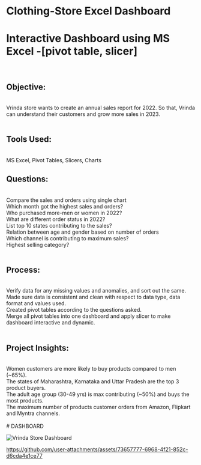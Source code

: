 # Clothing-Store Excel Dashboard
# Interactive Dashboard using MS Excel -[pivot table, slicer]
<br>
<h2>Objective:</h2> <br>
Vrinda store wants to create an annual sales report for 2022. So that, Vrinda can understand their customers and grow more sales in 2023.
<br>
<br>
<h2>Tools Used:</h2><br>
MS Excel, Pivot Tables, Slicers, Charts
<h2>Questions:</h2> <br>
Compare the sales and orders using single chart <br>
Which month got the highest sales and orders?<br>
Who purchased more-men or women in 2022?<br>
What are different order status in 2022?<br>
List top 10 states contributing to the sales?<br>
Relation between age and gender based on number of orders<br>
Which channel is contributing to maximum sales?<br>
Highest selling category?<br> <br>

<h2>Process:</h2><br>
Verify data for any missing values and anomalies, and sort out the same.<br>
Made sure data is consistent and clean with respect to data type, data format and values used.<br>
Created pivot tables according to the questions asked.<br>
Merge all pivot tables into one dashboard and apply slicer to make dashboard interactive and dynamic.<br><br>

<h2>Project Insights:</h2><br> 
Women customers are more likely to buy products compared to men (~65%).<br>
The states of Maharashtra, Karnataka and Uttar Pradesh are the top 3 product buyers.<br>
The adult age group (30-49 yrs) is max contributing (~50%) and buys the most products.<br>
The maximum number of products customer orders from Amazon, Flipkart and Myntra channels.<br>

<br>
# DASHBOARD

![Vrinda Store Dashboard](https://github.com/user-attachments/assets/eecd66eb-f1d1-492c-b3dc-c9a9cfd4c0ee)



https://github.com/user-attachments/assets/73657777-6968-4f21-852c-d6cda4e1ce77



